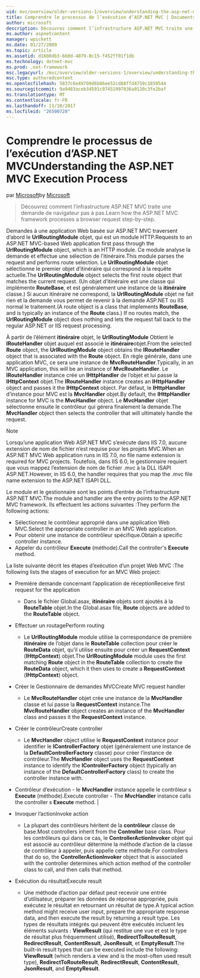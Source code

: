 ```yaml
---
uid: mvc/overview/older-versions-1/overview/understanding-the-asp-net-mvc-execution-process
title: Comprendre le processus de l’exécution d’ASP.NET MVC | Documents Microsoft
author: microsoft
description: Découvrez comment l’infrastructure ASP.NET MVC traite une demande de navigateur pas à pas.
ms.author: aspnetcontent
manager: wpickett
ms.date: 01/27/2009
ms.topic: article
ms.assetid: d1608db3-660d-4079-8c15-f452ff01f1db
ms.technology: dotnet-mvc
ms.prod: .net-framework
msc.legacyurl: /mvc/overview/older-versions-1/overview/understanding-the-asp-net-mvc-execution-process
msc.type: authoredcontent
ms.openlocfilehash: 5837c6e49709d6b86ee52cd88ffd4759c1850544
ms.sourcegitcommit: 9a9483aceb34591c97451997036a9120c3fe2baf
ms.translationtype: MT
ms.contentlocale: fr-FR
ms.lasthandoff: 11/10/2017
ms.locfileid: "26500728"
---
```

<a name="understanding-the-aspnet-mvc-execution-process"></a><span data-ttu-id="ff95a-103">Comprendre le processus de l’exécution d’ASP.NET MVC</span><span class="sxs-lookup"><span data-stu-id="ff95a-103">Understanding the ASP.NET MVC Execution Process</span></span>
====================
<span data-ttu-id="ff95a-104">par [Microsoft](https://github.com/microsoft)</span><span class="sxs-lookup"><span data-stu-id="ff95a-104">by [Microsoft](https://github.com/microsoft)</span></span>

> <span data-ttu-id="ff95a-105">Découvrez comment l’infrastructure ASP.NET MVC traite une demande de navigateur pas à pas.</span><span class="sxs-lookup"><span data-stu-id="ff95a-105">Learn how the ASP.NET MVC framework processes a browser request step-by-step.</span></span>


<span data-ttu-id="ff95a-106">Demandes à une application Web basée sur ASP.NET MVC traversent d’abord le **UrlRoutingModule** objet, qui est un module HTTP.</span><span class="sxs-lookup"><span data-stu-id="ff95a-106">Requests to an ASP.NET MVC-based Web application first pass through the **UrlRoutingModule** object, which is an HTTP module.</span></span> <span data-ttu-id="ff95a-107">Ce module analyse la demande et effectue une sélection de l’itinéraire.</span><span class="sxs-lookup"><span data-stu-id="ff95a-107">This module parses the request and performs route selection.</span></span> <span data-ttu-id="ff95a-108">Le **UrlRoutingModule** objet sélectionne le premier objet d’itinéraire qui correspond à la requête actuelle.</span><span class="sxs-lookup"><span data-stu-id="ff95a-108">The **UrlRoutingModule** object selects the first route object that matches the current request.</span></span> <span data-ttu-id="ff95a-109">(Un objet d’itinéraire est une classe qui implémente **RouteBase**, et est généralement une instance de la **itinéraire** classe.) Si aucun itinéraire ne correspond, la **UrlRoutingModule** objet ne fait rien et la demande vous permet de revenir à la demande ASP.NET ou IIS normal le traitement.</span><span class="sxs-lookup"><span data-stu-id="ff95a-109">(A route object is a class that implements **RouteBase**, and is typically an instance of the **Route** class.) If no routes match, the **UrlRoutingModule** object does nothing and lets the request fall back to the regular ASP.NET or IIS request processing.</span></span>

<span data-ttu-id="ff95a-110">À partir de l’élément **itinéraire** objet, le **UrlRoutingModule** Obtient le **IRouteHandler** objet auquel est associé le **itinéraire**objet.</span><span class="sxs-lookup"><span data-stu-id="ff95a-110">From the selected **Route** object, the **UrlRoutingModule** object obtains the **IRouteHandler** object that is associated with the **Route** object.</span></span> <span data-ttu-id="ff95a-111">En règle générale, dans une application MVC, ce sera une instance de **MvcRouteHandler**.</span><span class="sxs-lookup"><span data-stu-id="ff95a-111">Typically, in an MVC application, this will be an instance of **MvcRouteHandler**.</span></span> <span data-ttu-id="ff95a-112">Le **IRouteHandler** instance crée un **IHttpHandler** de l’objet et lui passe la **IHttpContext** objet.</span><span class="sxs-lookup"><span data-stu-id="ff95a-112">The **IRouteHandler** instance creates an **IHttpHandler** object and passes it the **IHttpContext** object.</span></span> <span data-ttu-id="ff95a-113">Par défaut, le **IHttpHandler** d’instance pour MVC est la **MvcHandler** objet.</span><span class="sxs-lookup"><span data-stu-id="ff95a-113">By default, the **IHttpHandler** instance for MVC is the **MvcHandler** object.</span></span> <span data-ttu-id="ff95a-114">Le **MvcHandler** objet sélectionne ensuite le contrôleur qui gérera finalement la demande.</span><span class="sxs-lookup"><span data-stu-id="ff95a-114">The **MvcHandler** object then selects the controller that will ultimately handle the request.</span></span>

> [!NOTE]
> <span data-ttu-id="ff95a-115">Lorsqu’une application Web ASP.NET MVC s’exécute dans IIS 7.0, aucune extension de nom de fichier n’est requise pour les projets MVC.</span><span class="sxs-lookup"><span data-stu-id="ff95a-115">When an ASP.NET MVC Web application runs in IIS 7.0, no file name extension is required for MVC projects.</span></span> <span data-ttu-id="ff95a-116">Toutefois, dans IIS 6.0, le gestionnaire requiert que vous mappez l’extension de nom de fichier .mvc à la DLL ISAPI ASP.NET.</span><span class="sxs-lookup"><span data-stu-id="ff95a-116">However, in IIS 6.0, the handler requires that you map the .mvc file name extension to the ASP.NET ISAPI DLL.</span></span>


<span data-ttu-id="ff95a-117">Le module et le gestionnaire sont les points d’entrée de l’infrastructure ASP.NET MVC.</span><span class="sxs-lookup"><span data-stu-id="ff95a-117">The module and handler are the entry points to the ASP.NET MVC framework.</span></span> <span data-ttu-id="ff95a-118">Ils effectuent les actions suivantes :</span><span class="sxs-lookup"><span data-stu-id="ff95a-118">They perform the following actions:</span></span>

- <span data-ttu-id="ff95a-119">Sélectionnez le contrôleur approprié dans une application Web MVC.</span><span class="sxs-lookup"><span data-stu-id="ff95a-119">Select the appropriate controller in an MVC Web application.</span></span>
- <span data-ttu-id="ff95a-120">Pour obtenir une instance de contrôleur spécifique.</span><span class="sxs-lookup"><span data-stu-id="ff95a-120">Obtain a specific controller instance.</span></span>
- <span data-ttu-id="ff95a-121">Appeler du contrôleur **Execute** (méthode).</span><span class="sxs-lookup"><span data-stu-id="ff95a-121">Call the controller's **Execute** method.</span></span>

<span data-ttu-id="ff95a-122">La liste suivante décrit les étapes d’exécution d’un projet Web MVC :</span><span class="sxs-lookup"><span data-stu-id="ff95a-122">The following lists the stages of execution for an MVC Web project:</span></span>

- <span data-ttu-id="ff95a-123">Première demande concernant l’application de réception</span><span class="sxs-lookup"><span data-stu-id="ff95a-123">Receive first request for the application</span></span> 

    - <span data-ttu-id="ff95a-124">Dans le fichier Global.asax, **itinéraire** objets sont ajoutés à la **RouteTable** objet.</span><span class="sxs-lookup"><span data-stu-id="ff95a-124">In the Global.asax file, **Route** objects are added to the **RouteTable** object.</span></span>
- <span data-ttu-id="ff95a-125">Effectuer un routage</span><span class="sxs-lookup"><span data-stu-id="ff95a-125">Perform routing</span></span> 

    - <span data-ttu-id="ff95a-126">Le **UrlRoutingModule** module utilise la correspondance de première **itinéraire** de l’objet dans le **RouteTable** collection pour créer le **RouteData** objet, qu’il utilise ensuite pour créer un **RequestContext** (**IHttpContext**) objet.</span><span class="sxs-lookup"><span data-stu-id="ff95a-126">The **UrlRoutingModule** module uses the first matching **Route** object in the **RouteTable** collection to create the **RouteData** object, which it then uses to create a **RequestContext** (**IHttpContext**) object.</span></span>
- <span data-ttu-id="ff95a-127">Créer le Gestionnaire de demandes MVC</span><span class="sxs-lookup"><span data-stu-id="ff95a-127">Create MVC request handler</span></span> 

    - <span data-ttu-id="ff95a-128">Le **MvcRouteHandler** objet crée une instance de la **MvcHandler** classe et lui passe la **RequestContext** instance.</span><span class="sxs-lookup"><span data-stu-id="ff95a-128">The **MvcRouteHandler** object creates an instance of the **MvcHandler** class and passes it the **RequestContext** instance.</span></span>
- <span data-ttu-id="ff95a-129">Créer le contrôleur</span><span class="sxs-lookup"><span data-stu-id="ff95a-129">Create controller</span></span> 

    - <span data-ttu-id="ff95a-130">Le **MvcHandler** object utilise le **RequestContext** instance pour identifier le **IControllerFactory** objet (généralement une instance de la  **DefaultControllerFactory** classe) pour créer l’instance de contrôleur.</span><span class="sxs-lookup"><span data-stu-id="ff95a-130">The **MvcHandler** object uses the **RequestContext** instance to identify the **IControllerFactory** object (typically an instance of the **DefaultControllerFactory** class) to create the controller instance with.</span></span>
- <span data-ttu-id="ff95a-131">Contrôleur d’exécution - le **MvcHandler** instance appelle le contrôleur s **Execute** (méthode).</span><span class="sxs-lookup"><span data-stu-id="ff95a-131">Execute controller - The **MvcHandler** instance calls the controller s **Execute** method.</span></span> |
- <span data-ttu-id="ff95a-132">Invoquer l’action</span><span class="sxs-lookup"><span data-stu-id="ff95a-132">Invoke action</span></span> 

    - <span data-ttu-id="ff95a-133">La plupart des contrôleurs héritent de la **contrôleur** classe de base.</span><span class="sxs-lookup"><span data-stu-id="ff95a-133">Most controllers inherit from the **Controller** base class.</span></span> <span data-ttu-id="ff95a-134">Pour les contrôleurs qui dans ce cas, le **ControllerActionInvoker** objet qui est associé au contrôleur détermine la méthode d’action de la classe de contrôleur à appeler, puis appelle cette méthode.</span><span class="sxs-lookup"><span data-stu-id="ff95a-134">For controllers that do so, the **ControllerActionInvoker** object that is associated with the controller determines which action method of the controller class to call, and then calls that method.</span></span>
- <span data-ttu-id="ff95a-135">Exécution du résultat</span><span class="sxs-lookup"><span data-stu-id="ff95a-135">Execute result</span></span> 

    - <span data-ttu-id="ff95a-136">Une méthode d’action par défaut peut recevoir une entrée d’utilisateur, préparer les données de réponse appropriée, puis exécutez le résultat en retournant un résultat de type.</span><span class="sxs-lookup"><span data-stu-id="ff95a-136">A typical action method might receive user input, prepare the appropriate response data, and then execute the result by returning a result type.</span></span> <span data-ttu-id="ff95a-137">Les types de résultats intégrés qui peuvent être exécutés incluent les éléments suivants : **ViewResult** (qui restitue une vue et est le type de résultat plus fréquemment utilisé), **RedirectToRouteResult**,  **RedirectResult**, **ContentResult**, **JsonResult**, et **EmptyResult**.</span><span class="sxs-lookup"><span data-stu-id="ff95a-137">The built-in result types that can be executed include the following: **ViewResult** (which renders a view and is the most-often used result type), **RedirectToRouteResult**, **RedirectResult**, **ContentResult**, **JsonResult**, and **EmptyResult**.</span></span>

